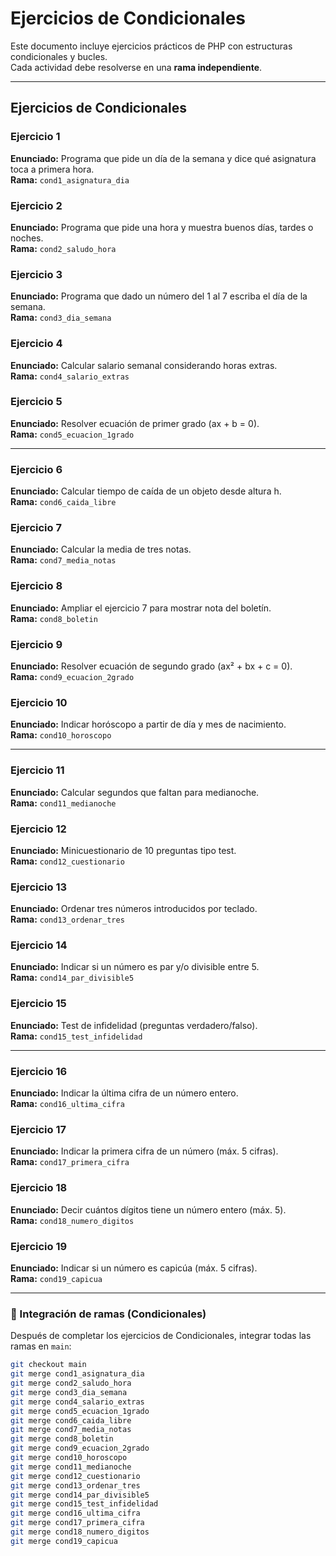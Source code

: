 # Ejercicios de Condicionales 

Este documento incluye ejercicios prácticos de PHP con estructuras condicionales y bucles.  
Cada actividad debe resolverse en una **rama independiente**.

---

## Ejercicios de Condicionales

### Ejercicio 1
**Enunciado:** Programa que pide un día de la semana y dice qué asignatura toca a primera hora.  
**Rama:** `cond1_asignatura_dia`

### Ejercicio 2
**Enunciado:** Programa que pide una hora y muestra buenos días, tardes o noches.  
**Rama:** `cond2_saludo_hora`

### Ejercicio 3
**Enunciado:** Programa que dado un número del 1 al 7 escriba el día de la semana.  
**Rama:** `cond3_dia_semana`

### Ejercicio 4
**Enunciado:** Calcular salario semanal considerando horas extras.  
**Rama:** `cond4_salario_extras`

### Ejercicio 5
**Enunciado:** Resolver ecuación de primer grado (ax + b = 0).  
**Rama:** `cond5_ecuacion_1grado`

---

### Ejercicio 6
**Enunciado:** Calcular tiempo de caída de un objeto desde altura h.  
**Rama:** `cond6_caida_libre`

### Ejercicio 7
**Enunciado:** Calcular la media de tres notas.  
**Rama:** `cond7_media_notas`

### Ejercicio 8
**Enunciado:** Ampliar el ejercicio 7 para mostrar nota del boletín.  
**Rama:** `cond8_boletin`

### Ejercicio 9
**Enunciado:** Resolver ecuación de segundo grado (ax² + bx + c = 0).  
**Rama:** `cond9_ecuacion_2grado`

### Ejercicio 10
**Enunciado:** Indicar horóscopo a partir de día y mes de nacimiento.  
**Rama:** `cond10_horoscopo`

---

### Ejercicio 11
**Enunciado:** Calcular segundos que faltan para medianoche.  
**Rama:** `cond11_medianoche`

### Ejercicio 12
**Enunciado:** Minicuestionario de 10 preguntas tipo test.  
**Rama:** `cond12_cuestionario`

### Ejercicio 13
**Enunciado:** Ordenar tres números introducidos por teclado.  
**Rama:** `cond13_ordenar_tres`

### Ejercicio 14
**Enunciado:** Indicar si un número es par y/o divisible entre 5.  
**Rama:** `cond14_par_divisible5`

### Ejercicio 15
**Enunciado:** Test de infidelidad (preguntas verdadero/falso).  
**Rama:** `cond15_test_infidelidad`

---

### Ejercicio 16
**Enunciado:** Indicar la última cifra de un número entero.  
**Rama:** `cond16_ultima_cifra`

### Ejercicio 17
**Enunciado:** Indicar la primera cifra de un número (máx. 5 cifras).  
**Rama:** `cond17_primera_cifra`

### Ejercicio 18
**Enunciado:** Decir cuántos dígitos tiene un número entero (máx. 5).  
**Rama:** `cond18_numero_digitos`

### Ejercicio 19
**Enunciado:** Indicar si un número es capicúa (máx. 5 cifras).  
**Rama:** `cond19_capicua`

---

### 🔀 Integración de ramas (Condicionales)
Después de completar los ejercicios de Condicionales, integrar todas las ramas en `main`:  

```bash
git checkout main
git merge cond1_asignatura_dia
git merge cond2_saludo_hora
git merge cond3_dia_semana
git merge cond4_salario_extras
git merge cond5_ecuacion_1grado
git merge cond6_caida_libre
git merge cond7_media_notas
git merge cond8_boletin
git merge cond9_ecuacion_2grado
git merge cond10_horoscopo
git merge cond11_medianoche
git merge cond12_cuestionario
git merge cond13_ordenar_tres
git merge cond14_par_divisible5
git merge cond15_test_infidelidad
git merge cond16_ultima_cifra
git merge cond17_primera_cifra
git merge cond18_numero_digitos
git merge cond19_capicua
